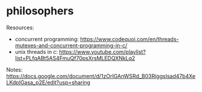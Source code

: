 # philosophers

Resources:
- concurrent programming: https://www.codequoi.com/en/threads-mutexes-and-concurrent-programming-in-c/
- unix threads in c: https://www.youtube.com/playlist?list=PLfqABt5AS4FmuQf70psXrsMLEDQXNkLq2

Notes:
https://docs.google.com/document/d/1zOrIGAnWSRd_B03RiggsIsad47b4XeLKdpIGasa_p2E/edit?usp=sharing


